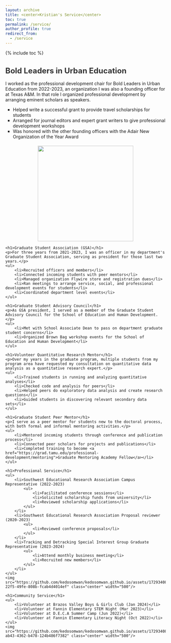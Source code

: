 ```yaml
---
layout: archive
title: <center>Kristian's Service</center>
toc: true
permalink: /service/
author_profile: true
redirect_from:
  - /service
---
```


{% include toc %}
<!DOCTYPE html>
<html lang="en">
<head>
    <meta charset="UTF-8">
    <meta name="viewport" content="width=device-width, initial-scale=1.0">
    <title>Professional and Community Service</title>
    <style>
        .center {
            display: block;
            margin-left: auto;
            margin-right: auto;
        }
        h1 {
            font-size: 24px;
            color: #333;
        }
        h2 {
            font-size: 20px;
            color: #555;
        }
        ul {
            list-style-type: square;
        }
        img {
            margin-top: 20px;
        }
    </style>
</head>
<body>
    <h1>Bold Leaders in Urban Education</h1>
    <p>I worked as the professional development chair for Bold Leaders in Urban Education from 2022-2023, an organization I was also a founding officer for at Texas A&M. In that role I organized professional development by arranging eminent scholars as speakers.</p>
    <ul>
        <li>Helped write a successful grant to provide travel scholarships for students</li>
        <li>Arranged for journal editors and expert grant writers to give professional development workshops</li>
        <li>Was honored with the other founding officers with the Adair New Organization of the Year Award</li>
    </ul>
    <img src="https://github.com/kedosomwan/kedosomwan.github.io/assets/172934087/c28404c7-79ea-45b9-87b3-b5e7e142d24a" class="center" width="300"/>

    <h1>Graduate Student Association (GSA)</h1>
    <p>For three years from 2021-2023, I was an officer in my department's Graduate Student Association, serving as president for those last two years.</p>
    <ul>
        <li>Recruited officers and members</li>
        <li>Connected incoming students with peer mentors</li>
        <li>Managed organization Flywire store and registration dues</li>
        <li>Ran meetings to arrange service, social, and professional development events for students</li>
        <li>Coordinated department level events</li>
    </ul>

    <h1>Graduate Student Advisory Council</h1>
    <p>As GSA president, I served as a member of the Graduate Student Advisory Council for the School of Education and Human Development.</p>
    <ul>
        <li>Met with School Associate Dean to pass on department graduate student concerns</li>
        <li>Organized Brown Bag workshop events for the School of Education and Human Development</li>
    </ul>

    <h1>Volunteer Quantitative Research Mentor</h1>
    <p>Over my years in the graduate program, multiple students from my program area have requested my consultation on quantitative data analysis as a quantitative research expert.</p>
    <ul>
        <li>Trained students in running and analyzing quantitative analyses</li>
        <li>Checked code and analysis for peers</li>
        <li>Helped peers do exploratory data analysis and create research questions</li>
        <li>Guided students in discovering relevant secondary data sets</li>
    </ul>

    <h1>Graduate Student Peer Mentor</h1>
    <p>I serve as a peer mentor for students new to the doctoral process, with both formal and informal mentoring activities.</p>
    <ul>
        <li>Mentored incoming students through conference and publication process</li>
        <li>Connected peer scholars for projects and publications</li>
        <li>Completed training to become <a href="https://grad.tamu.edu/professional-development/mentoring">Graduate Mentoring Academy Fellow</a></li>
    </ul>

    <h1>Professional Service</h1>
    <ul>
        <li>Southwest Educational Research Association Campus Representative (2022-2023)
            <ul>
                <li>Facilitated conference sessions</li>
                <li>Solicited scholarship funds from university</li>
                <li>Reviewed scholarship applications</li>
            </ul>
        </li>
        <li>Southwest Educational Research Association Proposal reviewer (2020-2023)
            <ul>
                <li>Reviewed conference proposals</li>
            </ul>
        </li>
        <li>Tracking and Detracking Special Interest Group Graduate Representative (2023-2024)
            <ul>
                <li>Attend monthly business meeting</li>
                <li>Recruited new members</li>
            </ul>
        </li>
    </ul>
    <img src="https://github.com/kedosomwan/kedosomwan.github.io/assets/172934087/96f9a633-22f5-49fe-808b-fcab4d4014ef" class="center" width="500"/>

    <h1>Community Service</h1>
    <ul>
        <li>Volunteer at Brazos Valley Boys & Girls Club (Jan 2024)</li>
        <li>Volunteer at Fannin Elementary STEM Night (Mar 2023)</li>
        <li>Volunteer at D.E.C.A Summer Camp (Jun 2022)</li>
        <li>Volunteer at Fannin Elementary Literacy Night (Oct 2022)</li>
    </ul>
    <img src="https://github.com/kedosomwan/kedosomwan.github.io/assets/172934087/c6308faf-ab43-4362-b478-124b486f7382" class="center" width="500"/>
</body>
</html>



